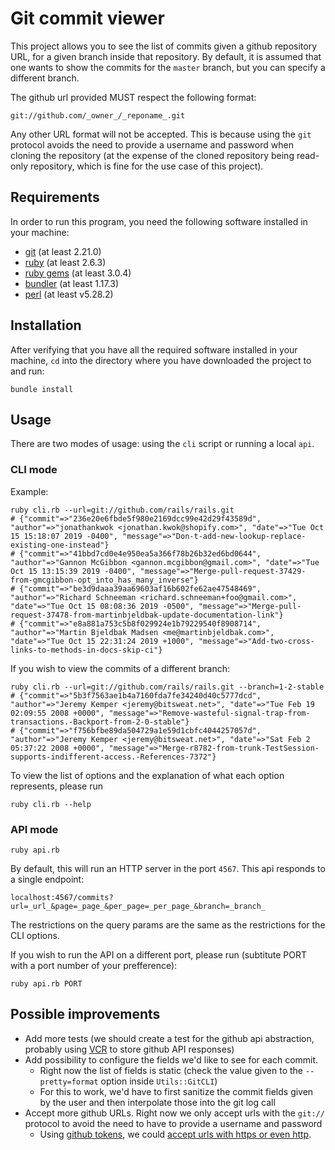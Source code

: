 # Git commit viewer

This project allows you to see the list of commits given a github repository URL, for a given branch inside that repository.
By default, it is assumed that one wants to show the commits for the `master` branch, but you can specify a different branch.

The github url provided MUST respect the following format:

`git://github.com/_owner_/_reponame_.git`

Any other URL format will not be accepted. This is because using the `git` protocol avoids the need to provide a username and password when cloning the repository (at the expense of the cloned repository being read-only repository, which is fine for the use case of this project).

## Requirements

In order to run this program, you need the following software installed in your machine:

* [git](https://git-scm.com/) (at least 2.21.0)
* [ruby](http://www.ruby-lang.org/en/) (at least 2.6.3)
* [ruby gems](https://rubygems.org/) (at least 3.0.4)
* [bundler](https://bundler.io/) (at least 1.17.3)
* [perl](https://www.perl.org/) (at least v5.28.2)

## Installation

After verifying that you have all the required software installed in your machine, `cd` into the directory where you have downloaded the project to and run:

```
bundle install
```

## Usage

There are two modes of usage: using the `cli` script or running a local `api`.


### CLI mode

Example:

```
ruby cli.rb --url=git://github.com/rails/rails.git
# {"commit"=>"236e20e6fbde5f980e2169dcc99e42d29f43589d", "author"=>"jonathankwok <jonathan.kwok@shopify.com>", "date"=>"Tue Oct 15 15:18:07 2019 -0400", "message"=>"Don-t-add-new-lookup-replace-existing-one-instead"}
# {"commit"=>"41bbd7cd0e4e950ea5a366f78b26b32ed6bd0644", "author"=>"Gannon McGibbon <gannon.mcgibbon@gmail.com>", "date"=>"Tue Oct 15 13:15:39 2019 -0400", "message"=>"Merge-pull-request-37429-from-gmcgibbon-opt_into_has_many_inverse"}
# {"commit"=>"be3d9daaa39aa69603af16b602fe62ae47548469", "author"=>"Richard Schneeman <richard.schneeman+foo@gmail.com>", "date"=>"Tue Oct 15 08:08:36 2019 -0500", "message"=>"Merge-pull-request-37478-from-martinbjeldbak-update-documentation-link"}
# {"commit"=>"e8a881a753c5b8f029924e1b79229540f8908714", "author"=>"Martin Bjeldbak Madsen <me@martinbjeldbak.com>", "date"=>"Tue Oct 15 22:31:24 2019 +1000", "message"=>"Add-two-cross-links-to-methods-in-docs-skip-ci"}
```

If you wish to view the commits of a different branch:

```
ruby cli.rb --url=git://github.com/rails/rails.git --branch=1-2-stable
# {"commit"=>"5b3f7563ae1b4a7160fda7fe34240d40c5777dcd", "author"=>"Jeremy Kemper <jeremy@bitsweat.net>", "date"=>"Tue Feb 19 02:09:55 2008 +0000", "message"=>"Remove-wasteful-signal-trap-from-transactions.-Backport-from-2-0-stable"}
# {"commit"=>"f756bfbe89da504729a1e59d1cbfc4044257057d", "author"=>"Jeremy Kemper <jeremy@bitsweat.net>", "date"=>"Sat Feb 2 05:37:22 2008 +0000", "message"=>"Merge-r8782-from-trunk-TestSession-supports-indifferent-access.-References-7372"}
```

To view the list of options and the explanation of what each option represents, please run

```
ruby cli.rb --help
``` 

### API mode

```
ruby api.rb
```

By default, this will run an HTTP server in the port `4567`. This api responds to a single endpoint:

``` 
localhost:4567/commits?url=_url_&page=_page_&per_page=_per_page_&branch=_branch_
```

The restrictions on the query params are the same as the restrictions for the CLI options.

If you wish to run the API on a different port, please run (subtitute PORT with a port number of your prefference):


```
ruby api.rb PORT
```

## Possible improvements

* Add more tests (we should create a test for the github api abstraction, probably using [VCR](https://github.com/vcr/vcr) to store github API responses)
* Add possibility to configure the fields we'd like to see for each commit.
  * Right now the list of fields is static (check the value given to the `--pretty=format` option inside `Utils::GitCLI`)
  * For this to work, we'd have to first sanitize the commit fields given by the user and then interpolate those into the git log call
* Accept more github URLs. Right now we only accept urls with the `git://` protocol to avoid the need to have to provide a username and password
  * Using [github tokens](https://help.github.com/en/github/authenticating-to-github/creating-a-personal-access-token-for-the-command-line), we could [accept urls with https or even http](https://stackoverflow.com/questions/18935539/authenticate-with-github-using-a-token). 